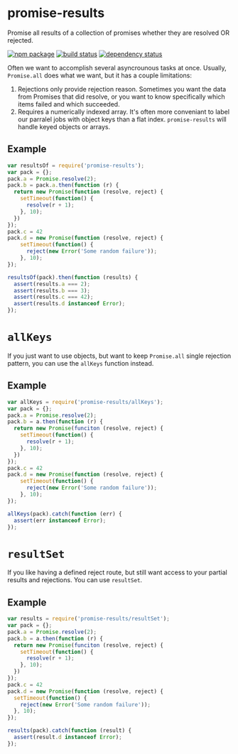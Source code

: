 # promise-results
Promise all results of a collection of promises whether they are resolved OR rejected.

[![npm package](https://img.shields.io/npm/v/promise-results.svg?style=flat-square)](https://www.npmjs.org/package/promise-results)
[![build status](https://img.shields.io/travis/robcolburn/promise-results/master.svg?style=flat-square)](https://travis-ci.org/robcolburn/promise-results)
[![dependency status](https://img.shields.io/david/robcolburn/promise-results.svg?style=flat-square)](https://david-dm.org/robcolburn/promise-results)

Often we want to accomplish several asyncrounous tasks at once. Usually,
`Promise.all` does what we want, but it has a couple limitations:

1. Rejections only provide rejection reason.
Sometimes you want the data from Promises that did resolve, or you want to
know specifically which items failed and which succeeded.
2. Requires a numerically indexed array.
It's often more conveniant to label our parralel jobs with object keys than a
flat index.  `promise-results` will handle keyed objects or arrays.

## Example
```js
var resultsOf = require('promise-results');
var pack = {};
pack.a = Promise.resolve(2);
pack.b = pack.a.then(function (r) {
  return new Promise(function (resolve, reject) {
    setTimeout(function() {
      resolve(r + 1);
    }, 10);
  })
});
pack.c = 42
pack.d = new Promise(function (resolve, reject) {
	setTimeout(function() {
	  reject(new Error('Some random failure'));
	}, 10);
});

resultsOf(pack).then(function (results) {
  assert(results.a === 2);
  assert(results.b === 3);
  assert(results.c === 42);
  assert(results.d instanceof Error);
});
```

# `allKeys`

If you just want to use objects, but want to keep `Promise.all` single
rejection pattern, you can use the `allKeys` function instead.

## Example

```js
var allKeys = require('promise-results/allKeys');
var pack = {};
pack.a = Promise.resolve(2);
pack.b = a.then(function (r) {
  return new Promise(funciton (resolve, reject) {
    setTimeout(function() {
      resolve(r + 1);
    }, 10);
  })
});
pack.c = 42
pack.d = new Promise(function (resolve, reject) {
	setTimeout(function() {
	  reject(new Error('Some random failure'));
	}, 10);
});

allKeys(pack).catch(function (err) {
  assert(err instanceof Error);
});
```

# `resultSet`

If you like having a defined reject route, but still want access to
your partial results and rejections. You can use `resultSet`.

## Example

```js
var results = require('promise-results/resultSet');
var pack = {};
pack.a = Promise.resolve(2);
pack.b = a.then(function (r) {
  return new Promise(funciton (resolve, reject) {
    setTimeout(function() {
      resolve(r + 1);
    }, 10);
  })
});
pack.c = 42
pack.d = new Promise(function (resolve, reject) {
  setTimeout(function() {
    reject(new Error('Some random failure'));
  }, 10);
});

results(pack).catch(function (result) {
  assert(result.d instanceof Error);
});
```

